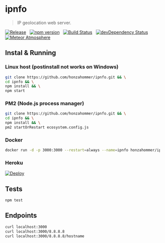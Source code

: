 # ipnfo
> IP geolocation web server.

[![Release](https://img.shields.io/github/release/honzahommer/ipnfo.svg)](https://github.com/honzahommer/ipnfo/releases/latest) &nbsp;
[![npm version](https://img.shields.io/npm/v/ipnfo.svg)](https://www.npmjs.com/package/ipnfo)  &nbsp; [![Build Status](https://img.shields.io/travis/honzahommer/ipnfo/master.svg)](https://travis-ci.org/honzahommer/ipnfo) &nbsp; [![devDependency Status](https://img.shields.io/david/dev/honzahommer/ipnfo.svg)](https://david-dm.org/honzahommer/ipnfo?type=dev) &nbsp; [![Meteor Atmosphere](https://img.shields.io/badge/meteor-honzahommer%3Aipnfo-blue.svg)](https://atmospherejs.com/honzahommer/ipnfo)

## Instal & Running

### Linux host (postinstall not works on Windows)

```bash
git clone https://github.com/honzahommer/ipnfo.git && \
cd ipnfo && \
npm install && \
npm start
```

### PM2 (Node.js process manager)

```bash
git clone https://github.com/honzahommer/ipnfo.git && \
cd ipnfo && \
npm install && \
pm2 startOrRestart ecosystem.config.js
```

### Docker

```bash
docker run -d -p 3000:3000 --restart=always --name=ipnfo honzahommer/ipnfo
```

### Heroku

[![Deploy](https://www.herokucdn.com/deploy/button.svg)](https://heroku.com/deploy)

## Tests

```bash
npm test
```

## Endpoints

```bash
curl localhost:3000
curl localhost:3000/8.8.8.8
curl localhost:3000/8.8.8.8/hostname
```

